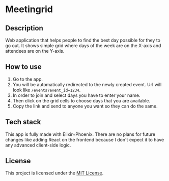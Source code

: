 # Meetingrid

## Description

Web application that helps people to find the best day possible for they to go out. It shows simple grid where days of the week are on the X-axis and attendees are on the Y-axis.

## How to use

1. Go to the app.
2. You will be automatically redirected to the newly created event. Url will look like `/events?event_id=1234`.
3. In order to join and select days you have to enter your name.
4. Then click on the grid cells to choose days that you are available.
5. Copy the link and send to anyone you want so they can do the same.

## Tech stack

This app is fully made with Elixir+Phoenix. There are no plans for future changes like adding React on the frontend because I don't expect it to have any advanced client-side logic.

## License

This project is licensed under the [MIT License](./LICENSE).
